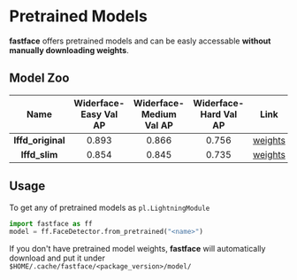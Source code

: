 # Pretrained Models
**fastface** offers pretrained models and can be easly accessable **without manually downloading weights**.<br>


## Model Zoo

Name|Widerface-Easy Val AP|Widerface-Medium Val AP|Widerface-Hard Val AP|Link
:------:|:------:|:------:|:------:|:------:
**lffd_original**|0.893|0.866|0.756|[weights](https://drive.google.com/file/d/1xizV0s_Ei_BQcUQI_MylqC0K2SszrXP1/view?usp=sharing)
**lffd_slim**|0.854|0.845|0.735|[weights](https://drive.google.com/file/d/1vA5Ywi_bJgEKwpMi9bOUD42Aaz6-fiKN/view?usp=sharing)

## Usage
To get any of pretrained models as `pl.LightningModule`
```python
import fastface as ff
model = ff.FaceDetector.from_pretrained("<name>")
```
If you don't have pretrained model weights, **fastface** will automatically download and put it under `$HOME/.cache/fastface/<package_version>/model/`